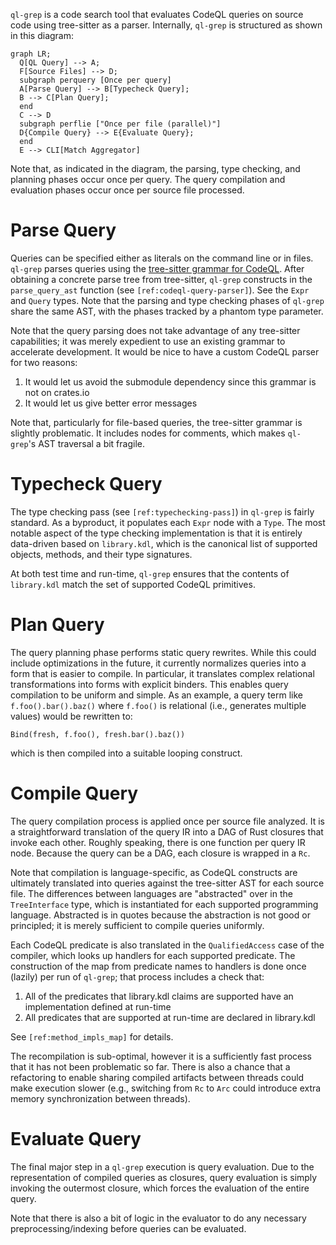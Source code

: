 `ql-grep` is a code search tool that evaluates CodeQL queries on source code using tree-sitter as a parser.  Internally, `ql-grep` is structured as shown in this diagram:

```mermaid
graph LR;
  Q[QL Query] --> A;
  F[Source Files] --> D;
  subgraph perquery [Once per query]
  A[Parse Query] --> B[Typecheck Query];
  B --> C[Plan Query];
  end
  C --> D
  subgraph perflie ["Once per file (parallel)"]
  D{Compile Query} --> E{Evaluate Query};
  end
  E --> CLI[Match Aggregator]
```

Note that, as indicated in the diagram, the parsing, type checking, and planning phases occur once per query.  The query compilation and evaluation phases occur once per source file processed.

# Parse Query

Queries can be specified either as literals on the command line or in files.  `ql-grep` parses queries using the [tree-sitter grammar for CodeQL](https://github.com/tree-sitter/tree-sitter-ql).  After obtaining a concrete parse tree from tree-sitter, `ql-grep` constructs in the `parse_query_ast` function (see `[ref:codeql-query-parser]`).  See the `Expr` and `Query` types.  Note that the parsing and type checking phases of `ql-grep` share the same AST, with the phases tracked by a phantom type parameter.

Note that the query parsing does not take advantage of any tree-sitter capabilities; it was merely expedient to use an existing grammar to accelerate development.  It would be nice to have a custom CodeQL parser for two reasons:

1. It would let us avoid the submodule dependency since this grammar is not on crates.io
2. It would let us give better error messages

Note that, particularly for file-based queries, the tree-sitter grammar is slightly problematic.  It includes nodes for comments, which makes `ql-grep`'s AST traversal a bit fragile.

# Typecheck Query

The type checking pass (see `[ref:typechecking-pass]`) in `ql-grep` is fairly standard.  As a byproduct, it populates each `Expr` node with a `Type`.  The most notable aspect of the type checking implementation is that it is entirely data-driven based on `library.kdl`, which is the canonical list of supported objects, methods, and their type signatures.

At both test time and run-time, `ql-grep` ensures that the contents of `library.kdl` match the set of supported CodeQL primitives.

# Plan Query

The query planning phase performs static query rewrites.  While this could include optimizations in the future, it currently normalizes queries into a form that is easier to compile.  In particular, it translates complex relational transformations into forms with explicit binders.  This enables query compilation to be uniform and simple.  As an example, a query term like `f.foo().bar().baz()` where `f.foo()` is relational (i.e., generates multiple values) would be rewritten to:

```
Bind(fresh, f.foo(), fresh.bar().baz())
```

which is then compiled into a suitable looping construct.

# Compile Query

The query compilation process is applied once per source file analyzed.  It is a straightforward translation of the query IR into a DAG of Rust closures that invoke each other.  Roughly speaking, there is one function per query IR node.  Because the query can be a DAG, each closure is wrapped in a `Rc`.

Note that compilation is language-specific, as CodeQL constructs are ultimately translated into queries against the tree-sitter AST for each source file.  The differences between languages are "abstracted" over in the `TreeInterface` type, which is instantiated for each supported programming language.  Abstracted is in quotes because the abstraction is not good or principled; it is merely sufficient to compile queries uniformly.

Each CodeQL predicate is also translated in the `QualifiedAccess` case of the compiler, which looks up handlers for each supported predicate.  The construction of the map from predicate names to handlers is done once (lazily) per run of `ql-grep`; that process includes a check that:

1. All of the predicates that library.kdl claims are supported have an implementation defined at run-time
2. All predicates that are supported at run-time are declared in library.kdl

See `[ref:method_impls_map]` for details.

The recompilation is sub-optimal, however it is a sufficiently fast process that it has not been problematic so far.  There is also a chance that a refactoring to enable sharing compiled artifacts between threads could make execution slower (e.g., switching from `Rc` to `Arc` could introduce extra memory synchronization between threads).

# Evaluate Query

The final major step in a `ql-grep` execution is query evaluation.  Due to the representation of compiled queries as closures, query evaluation is simply invoking the outermost closure, which forces the evaluation of the entire query.

Note that there is also a bit of logic in the evaluator to do any necessary preprocessing/indexing before queries can be evaluated.
